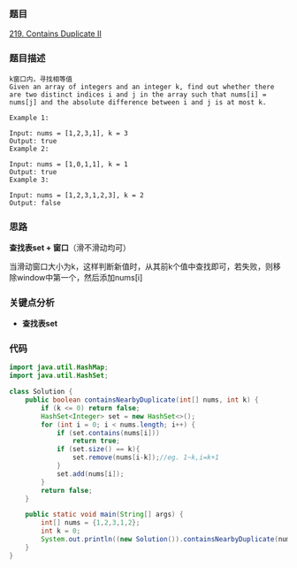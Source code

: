 ### 题目
[219. Contains Duplicate II](https://leetcode.com/problems/contains-duplicate-ii/)

### 题目描述
```
k窗口内，寻找相等值
Given an array of integers and an integer k, find out whether there are two distinct indices i and j in the array such that nums[i] = nums[j] and the absolute difference between i and j is at most k.

Example 1:

Input: nums = [1,2,3,1], k = 3
Output: true
Example 2:

Input: nums = [1,0,1,1], k = 1
Output: true
Example 3:

Input: nums = [1,2,3,1,2,3], k = 2
Output: false
```

### 思路

**查找表set + 窗口**（滑不滑动均可）

当滑动窗口大小为k，这样判断新值时，从其前k个值中查找即可，若失败，则移除window中第一个，然后添加nums[i]

### 关键点分析

* **查找表set**

### 代码
```java
import java.util.HashMap;
import java.util.HashSet;

class Solution {
    public boolean containsNearbyDuplicate(int[] nums, int k) {
        if (k <= 0) return false;
        HashSet<Integer> set = new HashSet<>();
        for (int i = 0; i < nums.length; i++) {
            if (set.contains(nums[i]))
                return true;
            if (set.size() == k){
                set.remove(nums[i-k]);//eg. 1~k,i=k+1
            }
            set.add(nums[i]);
        }
        return false;
    }

    public static void main(String[] args) {
        int[] nums = {1,2,3,1,2};
        int k = 0;
        System.out.println((new Solution()).containsNearbyDuplicate(nums,k));
    }
}
```